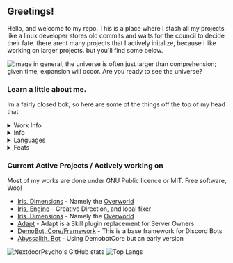 ## Greetings!
Hello, and welcome to my repo. This is a place where I stash all my projects like a linux developer stores old commits and waits for the council to decide their fate. there arent many projects that I actively initalize, because i like working on larger projects. but you'll find some below.

![image](https://i.imgur.com/SZBTV4r.png)
in general, the universe is often just larger than comprehension; given time, expansion will occor. Are you ready to see the universe?

### Learn a little about me.
Im a fairly closed bok, so here are some of the things off the top of my head that 

<details>
  <summary>Work Info</summary>
  - Company: [Volmit Software](https://www.volmit.com/) // Arcane Arts
  - Title: Software Engineer // Dimensional Mechanic
  - Length: 5+ Years
  - Status: Employed 
</details>
<details>
  <summary>Info</summary>
  - Name: Brian
  - Discord: ⋈-NextdoorPsycho-⋈#0001
  - Education: Cogswell College (USV now), CS Software Engineering  /  Political Science (Elsewhere)
  - Background: Conservative-Gay-Jew (the one and only) 🇺🇸™️
  - MTG: Mono blue, EDH // Rainbow Slivers
  
</details>
<details>
  <summary>Languages</summary>
  - Java
  - Python
  - Dart/Flutter
  - Swift

</details>
<details>
  <summary>Feats</summary>
  - AI Mastermind, and Expert generator with Dalle-2
  - People's Assignment Count **15**
  - Procedurally generated works that have passed **8** (85% confidence or higher)
</details>

### Current Active Projects  /  Actively working on
Most of my works are done under GNU Public licence or MIT. Free software, Woo!
- [Iris, Dimensions](https://github.com/IrisDimensions) - Namely the [Overworld](https://github.com/IrisDimensions/overworld)
- [Iris, Engine](https://github.com/VolmitSoftware/Iris) - Creative Direction, and local fixer
- [Iris, Dimensions](https://github.com/IrisDimensions) - Namely the [Overworld](https://github.com/IrisDimensions/overworld)
- [Adapt](https://github.com/VolmitSoftware/Adapt) - Adapt is a Skill plugin replacement for Server Owners
- [DemoBot, Core/Framework](https://github.com/NextdoorPsycho/DemoBot) - This is a base framework for Discord Bots
- [Abyssalith, Bot](https://github.com/VolmitSoftware/Abyssalith) - Using DemobotCore but an early version


![NextdoorPsycho's GitHub stats](https://github-readme-stats.vercel.app/api?username=NextdoorPsycho&show_icons=true&theme=radical)
![Top Langs](https://github-readme-stats.vercel.app/api/top-langs/?username=NextdoorPsycho) 
  
